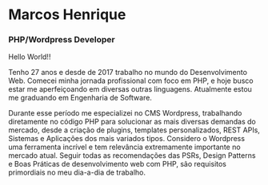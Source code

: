 # Marcos Henrique
<h3>PHP/Wordpress Developer</h3>

Hello World!!

Tenho 27 anos e desde de 2017 trabalho no mundo do Desenvolvimento Web. Comecei minha jornada profissional com foco em PHP, e hoje busco estar me aperfeiçoando em diversas outras linguagens. Atualmente estou me graduando em Engenharia de Software.

Durante esse período me especializei no CMS Wordpress, trabalhando diretamente no código PHP para solucionar as mais diversas demandas do mercado, desde a criação de plugins, templates personalizados, REST APIs, Sistemas e Aplicações dos mais variados tipos. Considero o Wordpress uma ferramenta incrível e tem relevância extremamente importante no mercado atual. Seguir todas as recomendações das PSRs, Design Patterns e Boas Práticas de desenvolvimento web com PHP, são requisitos primordiais no meu dia-a-dia de trabalho.